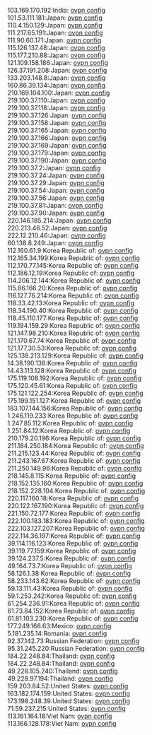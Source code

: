 103.169.170.192:India: [ovpn config](vpn/103_169_170_192.ovpn)  
101.53.111.181:Japan: [ovpn config](vpn/101_53_111_181.ovpn)  
110.4.150.129:Japan: [ovpn config](vpn/110_4_150_129.ovpn)  
111.217.65.191:Japan: [ovpn config](vpn/111_217_65_191.ovpn)  
111.90.60.171:Japan: [ovpn config](vpn/111_90_60_171.ovpn)  
115.126.137.48:Japan: [ovpn config](vpn/115_126_137_48.ovpn)  
115.177.210.88:Japan: [ovpn config](vpn/115_177_210_88.ovpn)  
121.109.158.186:Japan: [ovpn config](vpn/121_109_158_186.ovpn)  
126.37.191.208:Japan: [ovpn config](vpn/126_37_191_208.ovpn)  
133.203.148.8:Japan: [ovpn config](vpn/133_203_148_8.ovpn)  
160.86.39.134:Japan: [ovpn config](vpn/160_86_39_134.ovpn)  
210.169.104.100:Japan: [ovpn config](vpn/210_169_104_100.ovpn)  
219.100.37.110:Japan: [ovpn config](vpn/219_100_37_110.ovpn)  
219.100.37.118:Japan: [ovpn config](vpn/219_100_37_118.ovpn)  
219.100.37.126:Japan: [ovpn config](vpn/219_100_37_126.ovpn)  
219.100.37.158:Japan: [ovpn config](vpn/219_100_37_158.ovpn)  
219.100.37.165:Japan: [ovpn config](vpn/219_100_37_165.ovpn)  
219.100.37.166:Japan: [ovpn config](vpn/219_100_37_166.ovpn)  
219.100.37.169:Japan: [ovpn config](vpn/219_100_37_169.ovpn)  
219.100.37.179:Japan: [ovpn config](vpn/219_100_37_179.ovpn)  
219.100.37.190:Japan: [ovpn config](vpn/219_100_37_190.ovpn)  
219.100.37.2:Japan: [ovpn config](vpn/219_100_37_2.ovpn)  
219.100.37.24:Japan: [ovpn config](vpn/219_100_37_24.ovpn)  
219.100.37.29:Japan: [ovpn config](vpn/219_100_37_29.ovpn)  
219.100.37.54:Japan: [ovpn config](vpn/219_100_37_54.ovpn)  
219.100.37.56:Japan: [ovpn config](vpn/219_100_37_56.ovpn)  
219.100.37.81:Japan: [ovpn config](vpn/219_100_37_81.ovpn)  
219.100.37.90:Japan: [ovpn config](vpn/219_100_37_90.ovpn)  
220.146.185.214:Japan: [ovpn config](vpn/220_146_185_214.ovpn)  
220.213.46.52:Japan: [ovpn config](vpn/220_213_46_52.ovpn)  
222.12.210.46:Japan: [ovpn config](vpn/222_12_210_46.ovpn)  
60.138.8.249:Japan: [ovpn config](vpn/60_138_8_249.ovpn)  
112.160.61.9:Korea Republic of: [ovpn config](vpn/112_160_61_9.ovpn)  
112.165.34.199:Korea Republic of: [ovpn config](vpn/112_165_34_199.ovpn)  
112.170.77.145:Korea Republic of: [ovpn config](vpn/112_170_77_145.ovpn)  
112.186.12.19:Korea Republic of: [ovpn config](vpn/112_186_12_19.ovpn)  
114.206.12.144:Korea Republic of: [ovpn config](vpn/114_206_12_144.ovpn)  
115.86.166.20:Korea Republic of: [ovpn config](vpn/115_86_166_20.ovpn)  
116.127.76.214:Korea Republic of: [ovpn config](vpn/116_127_76_214.ovpn)  
118.33.42.13:Korea Republic of: [ovpn config](vpn/118_33_42_13.ovpn)  
118.34.190.40:Korea Republic of: [ovpn config](vpn/118_34_190_40.ovpn)  
118.45.110.177:Korea Republic of: [ovpn config](vpn/118_45_110_177.ovpn)  
119.194.159.29:Korea Republic of: [ovpn config](vpn/119_194_159_29.ovpn)  
121.147.98.210:Korea Republic of: [ovpn config](vpn/121_147_98_210.ovpn)  
121.170.67.74:Korea Republic of: [ovpn config](vpn/121_170_67_74.ovpn)  
121.177.30.53:Korea Republic of: [ovpn config](vpn/121_177_30_53.ovpn)  
125.138.213.129:Korea Republic of: [ovpn config](vpn/125_138_213_129.ovpn)  
14.38.190.138:Korea Republic of: [ovpn config](vpn/14_38_190_138.ovpn)  
14.43.113.128:Korea Republic of: [ovpn config](vpn/14_43_113_128.ovpn)  
175.119.108.192:Korea Republic of: [ovpn config](vpn/175_119_108_192.ovpn)  
175.120.45.61:Korea Republic of: [ovpn config](vpn/175_120_45_61.ovpn)  
175.121.122.254:Korea Republic of: [ovpn config](vpn/175_121_122_254.ovpn)  
175.199.151.127:Korea Republic of: [ovpn config](vpn/175_199_151_127.ovpn)  
183.107.144.156:Korea Republic of: [ovpn config](vpn/183_107_144_156.ovpn)  
1.246.119.233:Korea Republic of: [ovpn config](vpn/1_246_119_233.ovpn)  
1.247.85.112:Korea Republic of: [ovpn config](vpn/1_247_85_112.ovpn)  
1.251.84.12:Korea Republic of: [ovpn config](vpn/1_251_84_12.ovpn)  
210.179.20.196:Korea Republic of: [ovpn config](vpn/210_179_20_196.ovpn)  
211.184.250.184:Korea Republic of: [ovpn config](vpn/211_184_250_184.ovpn)  
211.215.123.44:Korea Republic of: [ovpn config](vpn/211_215_123_44.ovpn)  
211.243.167.67:Korea Republic of: [ovpn config](vpn/211_243_167_67.ovpn)  
211.250.149.96:Korea Republic of: [ovpn config](vpn/211_250_149_96.ovpn)  
218.145.8.115:Korea Republic of: [ovpn config](vpn/218_145_8_115.ovpn)  
218.152.135.160:Korea Republic of: [ovpn config](vpn/218_152_135_160.ovpn)  
218.152.228.104:Korea Republic of: [ovpn config](vpn/218_152_228_104.ovpn)  
220.117.160.18:Korea Republic of: [ovpn config](vpn/220_117_160_18.ovpn)  
220.122.167.190:Korea Republic of: [ovpn config](vpn/220_122_167_190.ovpn)  
221.150.72.177:Korea Republic of: [ovpn config](vpn/221_150_72_177.ovpn)  
222.100.183.183:Korea Republic of: [ovpn config](vpn/222_100_183_183.ovpn)  
222.103.127.207:Korea Republic of: [ovpn config](vpn/222_103_127_207.ovpn)  
222.114.36.197:Korea Republic of: [ovpn config](vpn/222_114_36_197.ovpn)  
39.114.116.123:Korea Republic of: [ovpn config](vpn/39_114_116_123.ovpn)  
39.119.77.159:Korea Republic of: [ovpn config](vpn/39_119_77_159.ovpn)  
39.124.237.5:Korea Republic of: [ovpn config](vpn/39_124_237_5.ovpn)  
49.164.73.7:Korea Republic of: [ovpn config](vpn/49_164_73_7.ovpn)  
58.126.1.38:Korea Republic of: [ovpn config](vpn/58_126_1_38.ovpn)  
58.233.143.62:Korea Republic of: [ovpn config](vpn/58_233_143_62.ovpn)  
59.13.111.43:Korea Republic of: [ovpn config](vpn/59_13_111_43.ovpn)  
59.1.253.242:Korea Republic of: [ovpn config](vpn/59_1_253_242.ovpn)  
61.254.236.91:Korea Republic of: [ovpn config](vpn/61_254_236_91.ovpn)  
61.73.84.152:Korea Republic of: [ovpn config](vpn/61_73_84_152.ovpn)  
61.81.103.230:Korea Republic of: [ovpn config](vpn/61_81_103_230.ovpn)  
177.249.168.63:Mexico: [ovpn config](vpn/177_249_168_63.ovpn)  
5.181.235.14:Romania: [ovpn config](vpn/5_181_235_14.ovpn)  
92.37.142.73:Russian Federation: [ovpn config](vpn/92_37_142_73.ovpn)  
95.31.245.220:Russian Federation: [ovpn config](vpn/95_31_245_220.ovpn)  
184.22.248.84:Thailand: [ovpn config](vpn/184_22_248_84.ovpn)  
184.22.248.84:Thailand: [ovpn config](vpn/184_22_248_84.ovpn)  
49.228.105.240:Thailand: [ovpn config](vpn/49_228_105_240.ovpn)  
49.228.97.194:Thailand: [ovpn config](vpn/49_228_97_194.ovpn)  
159.203.84.52:United States: [ovpn config](vpn/159_203_84_52.ovpn)  
163.182.174.159:United States: [ovpn config](vpn/163_182_174_159.ovpn)  
173.198.248.39:United States: [ovpn config](vpn/173_198_248_39.ovpn)  
71.59.237.215:United States: [ovpn config](vpn/71_59_237_215.ovpn)  
113.161.164.18:Viet Nam: [ovpn config](vpn/113_161_164_18.ovpn)  
113.166.128.178:Viet Nam: [ovpn config](vpn/113_166_128_178.ovpn)  
